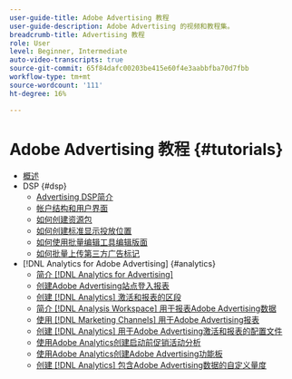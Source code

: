 ```yaml
---
user-guide-title: Adobe Advertising 教程
user-guide-description: Adobe Advertising 的视频和教程集。
breadcrumb-title: Advertising 教程
role: User
level: Beginner, Intermediate
auto-video-transcripts: true
source-git-commit: 65f84dafc00203be415e60f4e3aabbfba70d7fbb
workflow-type: tm+mt
source-wordcount: '111'
ht-degree: 16%

---
```



# Adobe Advertising 教程 {#tutorials}

+ [概述](overview.md)
+ DSP {#dsp}
   + [Advertising DSP简介](/help/dsp/intro.md)
   + [帐户结构和用户界面](/help/dsp/ui.md)
   + [如何创建资源包](/help/dsp/package-create.md)
   + [如何创建标准显示投放位置](/help/dsp/placement-create.md)
   + [如何使用批量编辑工具编辑版面](/help/dsp/bulk-edit-placement-tools.md)
   + [如何批量上传第三方广告标记](/help/dsp/bulk-upload-third-party-ad-tags.md)
+ [!DNL Analytics for Adobe Advertising] {#analytics}
   + [简介 [!DNL Analytics for Advertising]](/help/integrations/analytics/intro-a4adc.md)
   + [创建Adobe Advertising站点登入报表](/help/integrations/analytics/analytics-site-entry-a4adc.md)
   + [创建 [!DNL Analytics] 激活和报表的区段](/help/integrations/analytics/analytics-segments-a4adc.md)
   + [简介 [!DNL Analysis Workspace] 用于报表Adobe Advertising数据](/help/integrations/analytics/analytics-analysis-workspace-a4adc.md)
   + [使用 [!DNL Marketing Channels] 用于Adobe Advertising报表](/help/integrations/analytics/analytics-reporting-a4adc.md)
   + [创建 [!DNL Analytics] 用于Adobe Advertising激活和报表的配置文件](/help/integrations/analytics/analytics-profiles-a4adc.md)
   + [使用Adobe Analytics创建启动前促销活动分析](/help/integrations/analytics/analytics-pre-launch-a4adc.md)
   + [使用Adobe Analytics创建Adobe Advertising功能板](/help/integrations/analytics/analytics-dashboards-a4adc.md)
   + [创建 [!DNL Analytics] 包含Adobe Advertising数据的自定义量度](/help/integrations/analytics/analytics-custom-metrics-a4adc.md)

<!-- Add to DSP chapter once the videos are complete:
  + [How to Create a Placement](/help/dsp/placement-create.md)
  + [Placement Targeting Capabilities](/help/dsp/placement-targeting.md)
  + [Audience Libraries and Applying Behavioral Targeting](/help/dsp/audience-libraries.md)
-->

<!-- If I move the "Analytics for Advertising chapter into a larger Integrations chapter, then I'll need to set up redirects by copying a CSV file into this repo and populating it for those legacy file names. -->
